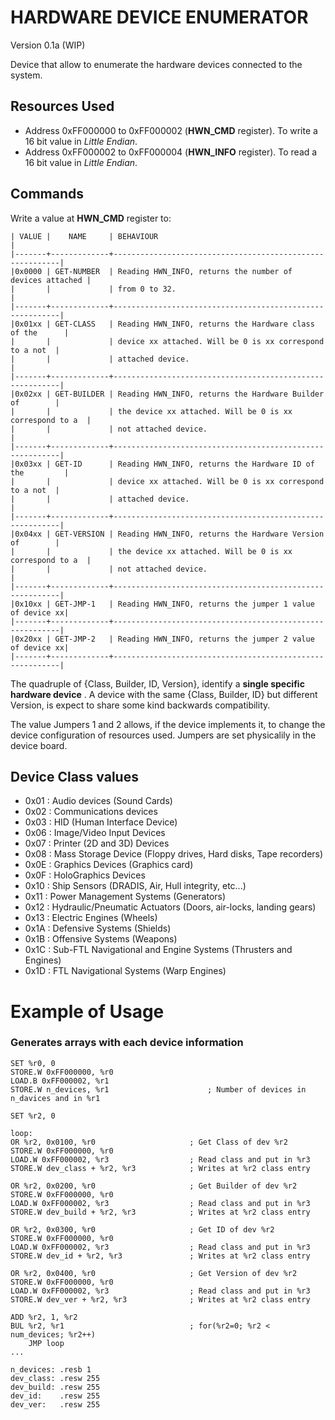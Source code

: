HARDWARE DEVICE ENUMERATOR
==========================
Version 0.1a (WIP) 

Device that allow to enumerate the hardware devices connected to the system.

Resources Used
--------------

- Address 0xFF000000 to 0xFF000002 (**HWN_CMD** register). To write a 16 bit value in *Little Endian*. 
- Address 0xFF000002 to 0xFF000004 (**HWN_INFO** register). To read a 16 bit value in *Little Endian*. 

Commands
--------
Write a value at **HWN_CMD** register to:


    | VALUE |    NAME     | BEHAVIOUR                                                |  
    |-------+-------------+----------------------------------------------------------|
    |0x0000 | GET-NUMBER  | Reading HWN_INFO, returns the number of devices attached |
    |       |             | from 0 to 32.                                            |
    |-------+-------------+----------------------------------------------------------|
    |0x01xx | GET-CLASS   | Reading HWN_INFO, returns the Hardware class of the      |
    |       |             | device xx attached. Will be 0 is xx correspond to a not  |
    |       |             | attached device.                                         |
    |-------+-------------+----------------------------------------------------------|
    |0x02xx | GET-BUILDER | Reading HWN_INFO, returns the Hardware Builder of        |
    |       |             | the device xx attached. Will be 0 is xx correspond to a  |
    |       |             | not attached device.                                     |
    |-------+-------------+----------------------------------------------------------|
    |0x03xx | GET-ID      | Reading HWN_INFO, returns the Hardware ID of the         |
    |       |             | device xx attached. Will be 0 is xx correspond to a not  |
    |       |             | attached device.                                         |
    |-------+-------------+----------------------------------------------------------|
    |0x04xx | GET-VERSION | Reading HWN_INFO, returns the Hardware Version of        |
    |       |             | the device xx attached. Will be 0 is xx correspond to a  |
    |       |             | not attached device.                                     |
    |-------+-------------+----------------------------------------------------------|
    |0x10xx | GET-JMP-1   | Reading HWN_INFO, returns the jumper 1 value of device xx|
    |-------+-------------+----------------------------------------------------------|
    |0x20xx | GET-JMP-2   | Reading HWN_INFO, returns the jumper 2 value of device xx|
    |-------+-------------+----------------------------------------------------------|
           
           
The quadruple of {Class, Builder, ID, Version}, identify a **single specific hardware device**
 . A device with the same {Class, Builder, ID} but different Version, is expect to share some kind backwards compatibility. 
 
The value Jumpers 1 and 2 allows, if the device implements it, to change the device configuration of resources used.
Jumpers are set physicalily in the device board.

Device Class values
-------------------

- 0x01 : Audio devices (Sound Cards)
- 0x02 : Communications devices
- 0x03 : HID (Human Interface Device)
- 0x06 : Image/Video Input Devices
- 0x07 : Printer (2D and 3D) Devices
- 0x08 : Mass Storage Device (Floppy drives, Hard disks, Tape recorders)
- 0x0E : Graphics Devices (Graphics card)
- 0x0F : HoloGraphics Devices
- 0x10 : Ship Sensors (DRADIS, Air, Hull integrity, etc...)
- 0x11 : Power Management Systems (Generators)
- 0x12 : Hydraulic/Pneumatic Actuators (Doors, air-locks, landing gears)
- 0x13 : Electric Engines (Wheels)
- 0x1A : Defensive Systems (Shields)
- 0x1B : Offensive Systems (Weapons)
- 0x1C : Sub-FTL Navigational and Engine Systems (Thrusters and Engines)
- 0x1D : FTL Navigational Systems (Warp Engines)

Example of Usage
================

### Generates arrays with each device information

    
    SET %r0, 0
    STORE.W 0xFF000000, %r0
    LOAD.B 0xFF000002, %r1
    STORE.W n_devices, %r1                      ; Number of devices in n_davices and in %r1
    
    SET %r2, 0
    
    loop:
    OR %r2, 0x0100, %r0                     ; Get Class of dev %r2
    STORE.W 0xFF000000, %r0
    LOAD.W 0xFF000002, %r3                  ; Read class and put in %r3
    STORE.W dev_class + %r2, %r3            ; Writes at %r2 class entry

    OR %r2, 0x0200, %r0                     ; Get Builder of dev %r2
    STORE.W 0xFF000000, %r0
    LOAD.W 0xFF000002, %r3                  ; Read class and put in %r3
    STORE.W dev_build + %r2, %r3            ; Writes at %r2 class entry
    
    OR %r2, 0x0300, %r0                     ; Get ID of dev %r2
    STORE.W 0xFF000000, %r0
    LOAD.W 0xFF000002, %r3                  ; Read class and put in %r3
    STORE.W dev_id + %r2, %r3               ; Writes at %r2 class entry
    
    OR %r2, 0x0400, %r0                     ; Get Version of dev %r2
    STORE.W 0xFF000000, %r0
    LOAD.W 0xFF000002, %r3                  ; Read class and put in %r3
    STORE.W dev_ver + %r2, %r3              ; Writes at %r2 class entry
            
    ADD %r2, 1, %r2 
    BUL %r2, %r1                            ; for(%r2=0; %r2 < num_devices; %r2++)
        JMP loop
    ...

    n_devices: .resb 1
    dev_class: .resw 255
    dev_build: .resw 255 
    dev_id:    .resw 255
    dev_ver:   .resw 255

